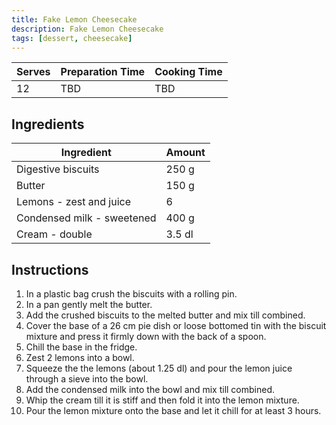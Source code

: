 ```yaml
---
title: Fake Lemon Cheesecake
description: Fake Lemon Cheesecake
tags: [dessert, cheesecake]
---
```


| Serves | Preparation Time | Cooking Time |
| ------ | ---------------- | ------------ |
| 12     | TBD              | TBD          |

## Ingredients

| Ingredient                 | Amount |
| -------------------------- | ------ |
| Digestive biscuits         | 250 g  |
| Butter                     | 150 g  |
| Lemons - zest and juice    | 6      |
| Condensed milk - sweetened | 400 g  |
| Cream - double             | 3.5 dl |

## Instructions

1. In a plastic bag crush the biscuits with a rolling pin.
2. In a pan gently melt the butter.
3. Add the crushed biscuits to the melted butter and mix till combined.
4. Cover the base of a 26 cm pie dish or loose bottomed tin with the biscuit mixture and press it firmly down with the back of a spoon.
5. Chill the base in the fridge.
6. Zest 2 lemons into a bowl.
7. Squeeze the the lemons (about 1.25 dl) and pour the lemon juice through a sieve into the bowl.
8. Add the condensed milk into the bowl and mix till combined.
9. Whip the cream till it is stiff and then fold it into the lemon mixture.
10. Pour the lemon mixture onto the base and let it chill for at least 3 hours.
